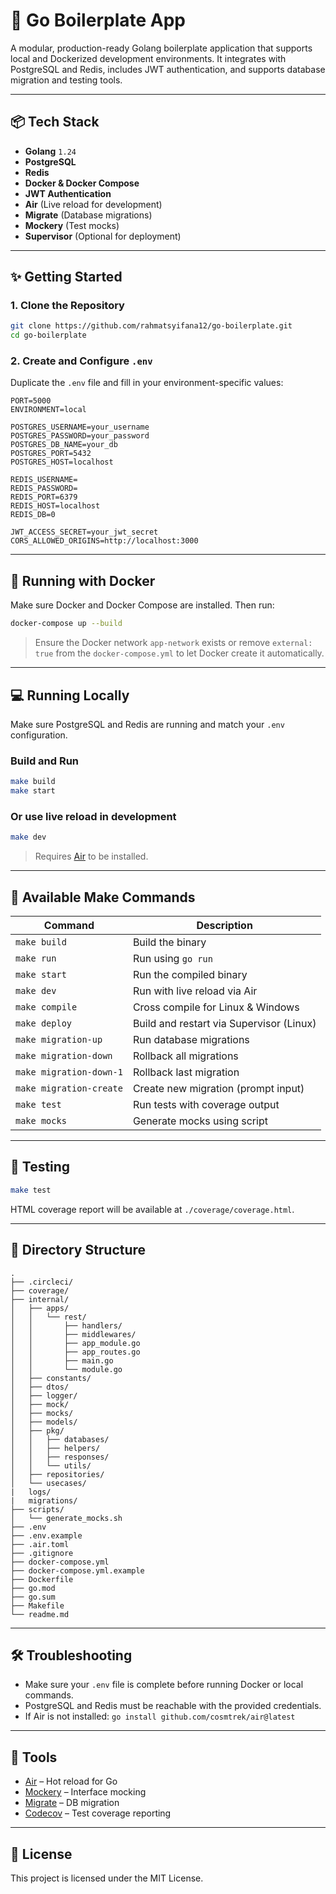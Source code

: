 # 🧱 Go Boilerplate App

A modular, production-ready Golang boilerplate application that supports local and Dockerized development environments. It integrates with PostgreSQL and Redis, includes JWT authentication, and supports database migration and testing tools.

---

## 📦 Tech Stack

- **Golang** `1.24`
- **PostgreSQL**
- **Redis**
- **Docker & Docker Compose**
- **JWT Authentication**
- **Air** (Live reload for development)
- **Migrate** (Database migrations)
- **Mockery** (Test mocks)
- **Supervisor** (Optional for deployment)

---

## ✨ Getting Started

### 1. Clone the Repository

```bash
git clone https://github.com/rahmatsyifana12/go-boilerplate.git
cd go-boilerplate
```

### 2. Create and Configure `.env`

Duplicate the `.env` file and fill in your environment-specific values:

```env
PORT=5000
ENVIRONMENT=local

POSTGRES_USERNAME=your_username
POSTGRES_PASSWORD=your_password
POSTGRES_DB_NAME=your_db
POSTGRES_PORT=5432
POSTGRES_HOST=localhost

REDIS_USERNAME=
REDIS_PASSWORD=
REDIS_PORT=6379
REDIS_HOST=localhost
REDIS_DB=0

JWT_ACCESS_SECRET=your_jwt_secret
CORS_ALLOWED_ORIGINS=http://localhost:3000
```

---

## 🐳 Running with Docker

Make sure Docker and Docker Compose are installed. Then run:

```bash
docker-compose up --build
```

> Ensure the Docker network `app-network` exists or remove `external: true` from the `docker-compose.yml` to let Docker create it automatically.

---

## 💻 Running Locally

Make sure PostgreSQL and Redis are running and match your `.env` configuration.

### Build and Run

```bash
make build
make start
```

### Or use live reload in development

```bash
make dev
```

> Requires [Air](https://github.com/cosmtrek/air) to be installed.

---

## 🔧 Available Make Commands

| Command               | Description                               |
|-----------------------|-------------------------------------------|
| `make build`          | Build the binary                          |
| `make run`            | Run using `go run`                        |
| `make start`          | Run the compiled binary                   |
| `make dev`            | Run with live reload via Air             |
| `make compile`        | Cross compile for Linux & Windows         |
| `make deploy`         | Build and restart via Supervisor (Linux) |
| `make migration-up`   | Run database migrations                   |
| `make migration-down` | Rollback all migrations                   |
| `make migration-down-1` | Rollback last migration                |
| `make migration-create` | Create new migration (prompt input)    |
| `make test`           | Run tests with coverage output            |
| `make mocks`          | Generate mocks using script               |

---

## 🧪 Testing

```bash
make test
```

HTML coverage report will be available at `./coverage/coverage.html`.

---

## 📁 Directory Structure

```
.
├── .circleci/
├── coverage/
├── internal/
│   ├── apps/
│   │   └── rest/
│   │       ├── handlers/
│   │       ├── middlewares/
│   │       ├── app_module.go
│   │       ├── app_routes.go
│   │       ├── main.go
│   │       └── module.go
│   ├── constants/
│   ├── dtos/
│   ├── logger/
│   ├── mock/
│   ├── mocks/
│   ├── models/
│   ├── pkg/
│   │   ├── databases/
│   │   ├── helpers/
│   │   ├── responses/
│   │   └── utils/
│   ├── repositories/
│   └── usecases/
|   logs/
|   migrations/
├── scripts/
│   └── generate_mocks.sh
├── .env
├── .env.example
├── .air.toml
├── .gitignore
├── docker-compose.yml
├── docker-compose.yml.example
├── Dockerfile
├── go.mod
├── go.sum
├── Makefile
└── readme.md
```

---

## 🛠 Troubleshooting

- Make sure your `.env` file is complete before running Docker or local commands.
- PostgreSQL and Redis must be reachable with the provided credentials.
- If Air is not installed: `go install github.com/cosmtrek/air@latest`

---

## 🧰 Tools

- [Air](https://github.com/cosmtrek/air) – Hot reload for Go
- [Mockery](https://github.com/vektra/mockery) – Interface mocking
- [Migrate](https://github.com/golang-migrate/migrate) – DB migration
- [Codecov](https://about.codecov.io/) – Test coverage reporting

---

## 📄 License

This project is licensed under the MIT License.

